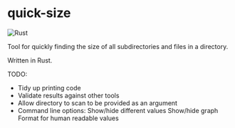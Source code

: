 # quick-size

![Rust](https://github.com/benp44/quick-size/workflows/Rust/badge.svg)

Tool for quickly finding the size of all subdirectories and files in a directory.

Written in Rust.


TODO:

* Tidy up printing code
* Validate results against other tools
* Allow directory to scan to be provided as an argument
* Command line options:
    Show/hide different values
    Show/hide graph
    Format for human readable values
